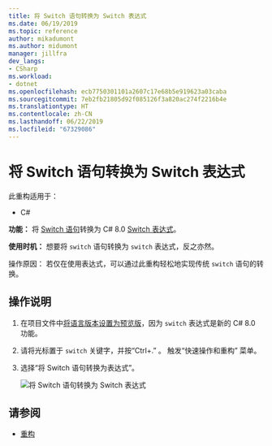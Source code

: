 ```yaml
---
title: 将 Switch 语句转换为 Switch 表达式
ms.date: 06/19/2019
ms.topic: reference
author: mikadumont
ms.author: midumont
manager: jillfra
dev_langs:
- CSharp
ms.workload:
- dotnet
ms.openlocfilehash: ecb7750301101a2607c17e68b5e919623a03caba
ms.sourcegitcommit: 7eb2fb21805d92f085126f3a820ac274f2216b4e
ms.translationtype: HT
ms.contentlocale: zh-CN
ms.lasthandoff: 06/22/2019
ms.locfileid: "67329086"
---
```

# <a name="convert-switch-statement-to-switch-expression"></a>将 Switch 语句转换为 Switch 表达式

此重构适用于：

- C#

**功能：** 将 [Switch 语句](/dotnet/csharp/language-reference/keywords/switch)转换为 C# 8.0 [Switch 表达式](/dotnet/csharp/whats-new/csharp-8#switch-expressions)。

**使用时机：** 想要将 `switch` 语句转换为 `switch` 表达式，反之亦然。 

操作原因：  若仅在使用表达式，可以通过此重构轻松地实现传统 `switch` 语句的转换。

## <a name="how-to"></a>操作说明

1. 在项目文件中[将语言版本设置为预览版](/dotnet/csharp/language-reference/configure-language-version#set-the-language-version-in-visual-studio)，因为 `switch` 表达式是新的 C# 8.0 功能。
2. 请将光标置于 `switch` 关键字，并按“Ctrl+.”   。 触发“快速操作和重构”  菜单。
3. 选择“将 Switch 语句转换为表达式”。 

   ![将 Switch 语句转换为 Switch 表达式](media/convert-switch-statement-to-switch-expression.png) 

## <a name="see-also"></a>请参阅

- [重构](../refactoring-in-visual-studio.md)
